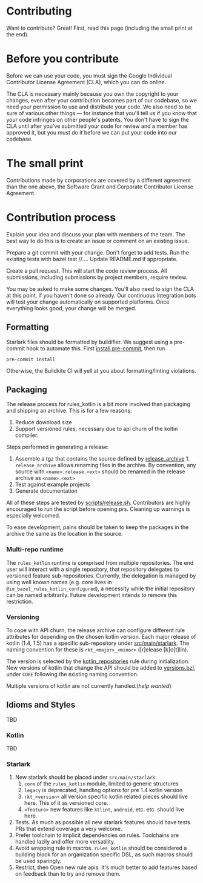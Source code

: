 # Contributing

Want to contribute? Great! First, read this page (including the small print at the end).

# Before you contribute

Before we can use your code, you must sign the Google Individual Contributor License Agreement (CLA), which you can do online.

The CLA is necessary mainly because you own the copyright to your changes, even after your contribution becomes part of our codebase, so we need your permission to use and distribute your code. We also need to be sure of various other things — for instance that you'll tell us if you know that your code infringes on other people's patents. You don't have to sign the CLA until after you've submitted your code for review and a member has approved it, but you must do it before we can put your code into our codebase.

# The small print

Contributions made by corporations are covered by a different agreement than the one above, the Software Grant and Corporate Contributor License Agreement.

# Contribution process

Explain your idea and discuss your plan with members of the team. The best way to do this is to create an issue or comment on an existing issue.

Prepare a git commit with your change. Don't forget to add tests. Run the existing tests with bazel test //.... Update README.md if appropriate.

Create a pull request. This will start the code review process. All submissions, including submissions by project members, require review.

You may be asked to make some changes. You'll also need to sign the CLA at this point, if you haven't done so already. Our continuous integration bots will test your change automatically on supported platforms. Once everything looks good, your change will be merged.

## Formatting

Starlark files should be formatted by buildifier.
We suggest using a pre-commit hook to automate this.
First [install pre-commit](https://pre-commit.com/#installation),
then run

```shell
pre-commit install
```

Otherwise, the Buildkite CI will yell at you about formatting/linting violations.

## Packaging

The release process for rules_kotlin is a bit more involved than packaging and shipping an archive. This is for a few reasons:
  1. Reduce download size
  1. Support versioned rules, necessary due to api churn of the koltin compiler.
 
Steps performed in generating a release:
  1. Assemble a tgz that contains the source defined by [release_archive](src/main/starlark/release/packager.bzl)
    1. `release_archive` allows renaming files in the archive. By convention, any source with `<name>.release.<ext>` should be renamed in the release archive as `<name>.<ext>`
  1. Test against example projects
  1. Generate documentation
  
All of these steps are tested by [scripts/release.sh](scripts/release.sh). Contributors are highly encouraged to run the script before opening prs. Cleaning up warnings is especially welcomed.

To ease development, pains should be taken to keep the packages in the archive the same as the location in the source.

### Multi-repo runtime

The `rules_kotlin` runtime is comprised from multiple repositories. The end user will interact with a single repository, that repository delegates to 
versioned feature sub-repositories. Currently, the delegation is managed by using well known names (e.g. core lives in `@io_bazel_rules_kotlin_configured`),
a necessity while the initial repository can be named arbitrarily. Future development intends to remove this restriction.

### Versioning

To cope with API churn, the release archive can configure different rule attributes for depending on the chosen kotlin version.
 Each major release of kotlin (1.4, 1.5) has a specific sub-repository under [src/main/starlark](src/main/starlark). The naming convention for these
  is `rkt_<major>_<minor>` ([r]elease [k]o[t]lin).

The version is selected by the [kotlin_repositories](src/main/starlark/repositories/initialize.release.bzl) rule during initialization. 
New versions of kotlin that change the API should be added to [versions.bzl](src/main/starlark/repositories/versions.bzl), under `CORE` following the 
existing naming convention.

Multiple versions of kotlin are not currently handled.(_help wanted_)

## Idioms and Styles
TBD

### Kotlin
TBD

### Starlark
  1. New starlark should be placed under `src/main/starlark`:
      1. `core` of the `rules_kotlin` module, limited to generic structures  
      1. `legacy` is deprecated, handling options for pre 1.4 kotlin version
      1. `rkt_<version>` all version specific kotlin related pieces should live here. This of it as versioned core.
      1. `<feature>` new features like `ktlint`, `android`, etc. etc. should live here.
  1. Tests. As much as possible all new starlark features should have tests. PRs that extend coverage a very welcome.
  1. Prefer toolchain to implicit dependencies on rules. Toolchains are handled lazily and offer more versatility.
  1. Avoid wrapping rule in macros. `rules_kotlin` should be considered a building block for an organization specific DSL, as such macros should be used sparingly.
  1. Restrict, then Open new rule apis. It's much better to add features based on feedback than to try and remove them. 
  
